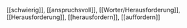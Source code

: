 [[schwierig]], [[anspruchsvoll]], [[Worter/Herausforderung]], [[Herausforderung]], [[herausfordern]], [[auffordern]]